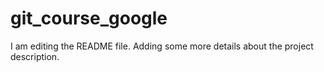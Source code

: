 # git_course_google

I am editing the README file. Adding some more details about the project description.
